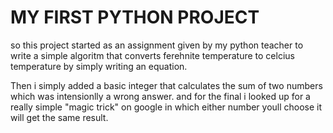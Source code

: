 # MY FIRST PYTHON PROJECT 
so this project started as an assignment given by my python teacher to write a simple algoritm that converts ferehnite temperature to celcius temperature by simply writing an equation.

Then i simply added a basic integer that calculates the sum of two numbers which was intensionlly a wrong answer. 
and for the final i looked up for a really simple "magic trick" on google in which either number youll choose it will get the same result.
